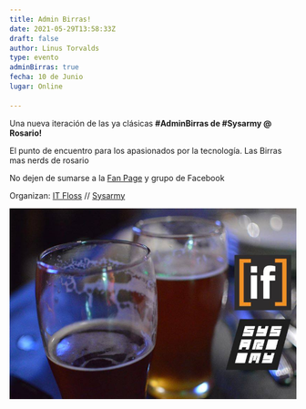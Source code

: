 ```yaml
---
title: Admin Birras!
date: 2021-05-29T13:58:33Z
draft: false
author: Linus Torvalds
type: evento
adminBirras: true
fecha: 10 de Junio
lugar: Online 

---
```

Una nueva iteración de las ya clásicas **#AdminBirras de #Sysarmy @ Rosario!**

El punto de encuentro para los apasionados por la tecnología. Las Birras mas nerds de rosario

No dejen de sumarse a la [Fan Page](https://www.facebook.com/itfloss) y grupo de Facebook

Organizan:
[IT Floss]( http://itfloss.beer) // [Sysarmy](https://sysarmy.com.ar/)

![IT Floss Admin Birras](/images/it-floss-birras.jpg) 
